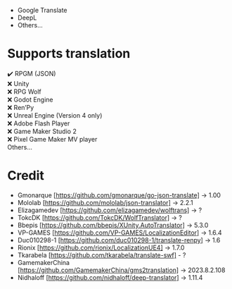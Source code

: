 
* Google Translate
* DeepL
* Others...
# Supports translation
 ✔️ RPGM (JSON)
<br>
 ❌ Unity
 <br>
 ❌ RPG Wolf
<br>
 ❌ Godot Engine
 <br>
 ❌ Ren’Py
<br>
 ❌ Unreal Engine (Version 4 only)
<br>
 ❌ Adobe Flash Player
<br>
 ❌ Game Maker Studio 2
 <br>
 ❌ Pixel Game Maker MV player
<br>
  Others...
<br>
# Credit
* Gmonarque [https://github.com/gmonarque/go-json-translate] -> 1.00
* Mololab [https://github.com/mololab/json-translator] -> 2.2.1
* Elizagamedev [https://github.com/elizagamedev/wolftrans] -> ?
* TokcDK [https://github.com/TokcDK/WolfTranslator] -> ?
* Bbepis [https://github.com/bbepis/XUnity.AutoTranslator] -> 5.3.0
* VP-GAMES [https://github.com/VP-GAMES/LocalizationEditor] -> 1.6.4
* Duc010298-1 [https://github.com/duc010298-1/translate-renpy] -> 1.6
* Rionix [https://github.com/rionix/LocalizationUE4] -> 1.7.0
* Tkarabela [https://github.com/tkarabela/translate-swf] - ?
* GamemakerChina [https://github.com/GamemakerChina/gms2translation] -> 2023.8.2.108
* Nidhaloff [https://github.com/nidhaloff/deep-translator] -> 1.11.4
